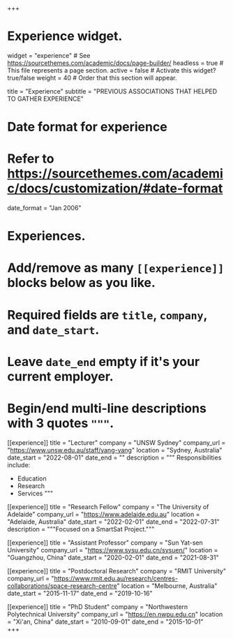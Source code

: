 +++
# Experience widget.
widget = "experience"  # See https://sourcethemes.com/academic/docs/page-builder/
headless = true  # This file represents a page section.
active = false  # Activate this widget? true/false
weight = 40  # Order that this section will appear.

title = "Experience"
subtitle = "PREVIOUS ASSOCIATIONS THAT HELPED TO GATHER EXPERIENCE"

# Date format for experience
#   Refer to https://sourcethemes.com/academic/docs/customization/#date-format
date_format = "Jan 2006"

# Experiences.
#   Add/remove as many `[[experience]]` blocks below as you like.
#   Required fields are `title`, `company`, and `date_start`.
#   Leave `date_end` empty if it's your current employer.
#   Begin/end multi-line descriptions with 3 quotes `"""`.
[[experience]]
  title = "Lecturer"
  company = "UNSW Sydney"
  company_url = "https://www.unsw.edu.au/staff/yang-yang"
  location = "Sydney, Australia"
  date_start = "2022-08-01"
  date_end = ""
  description = """
  Responsibilities include:
  
  * Education
  * Research
  * Services
  """

[[experience]]
  title = "Research Fellow"
  company = "The University of Adelaide"
  company_url = "https://www.adelaide.edu.au"
  location = "Adelaide, Australia"
  date_start = "2022-02-01"
  date_end = "2022-07-31"
  description = """Focused on a SmartSat Project."""

[[experience]]
  title = "Assistant Professor"
  company = "Sun Yat-sen University"
  company_url = "https://www.sysu.edu.cn/sysuen/"
  location = "Guangzhou, China"
  date_start = "2020-02-01"
  date_end = "2021-08-31"

[[experience]]
  title = "Postdoctoral Research"
  company = "RMIT University"
  company_url = "https://www.rmit.edu.au/research/centres-collaborations/space-research-centre"
  location = "Melbourne, Australia"
  date_start = "2015-11-17"
  date_end = "2019-10-16"  

[[experience]]
  title = "PhD Student"
  company = "Northwestern Polytechnical University"
  company_url = "https://en.nwpu.edu.cn"
  location = "Xi'an, China"
  date_start = "2010-09-01"
  date_end = "2015-10-01"   
+++
